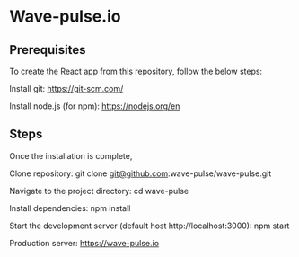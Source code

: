 # Wave-pulse.io

## Prerequisites

To create the React app from this repository, follow the below steps:

Install git: https://git-scm.com/

Install node.js (for npm): https://nodejs.org/en

## Steps

Once the installation is complete,

Clone repository: git clone git@github.com:wave-pulse/wave-pulse.git

Navigate to the project directory: cd wave-pulse

Install dependencies: npm install

Start the development server (default host http://localhost:3000): npm start

Production server: https://wave-pulse.io
